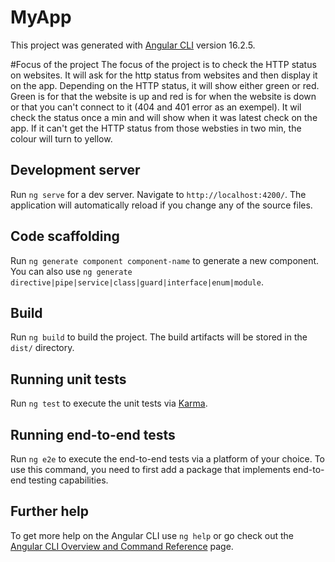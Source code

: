 # MyApp

This project was generated with [Angular CLI](https://github.com/angular/angular-cli) version 16.2.5.

#Focus of the project
The focus of the project is to check the HTTP status on websites. It will ask for the http status from websites and then display it on the app. 
Depending on the HTTP status, it will show either green or red. Green is for that the website is up and red is for when the website is down or that you can't connect to it (404 and 401 error as an exempel).
It wil check the status once a min and will show when it was latest check on the app. 
If it can't get the HTTP status from those websties in two min, the colour will turn to yellow. 
## Development server

Run `ng serve` for a dev server. Navigate to `http://localhost:4200/`. The application will automatically reload if you change any of the source files.

## Code scaffolding

Run `ng generate component component-name` to generate a new component. You can also use `ng generate directive|pipe|service|class|guard|interface|enum|module`.

## Build

Run `ng build` to build the project. The build artifacts will be stored in the `dist/` directory.

## Running unit tests

Run `ng test` to execute the unit tests via [Karma](https://karma-runner.github.io).

## Running end-to-end tests

Run `ng e2e` to execute the end-to-end tests via a platform of your choice. To use this command, you need to first add a package that implements end-to-end testing capabilities.

## Further help

To get more help on the Angular CLI use `ng help` or go check out the [Angular CLI Overview and Command Reference](https://angular.io/cli) page.
